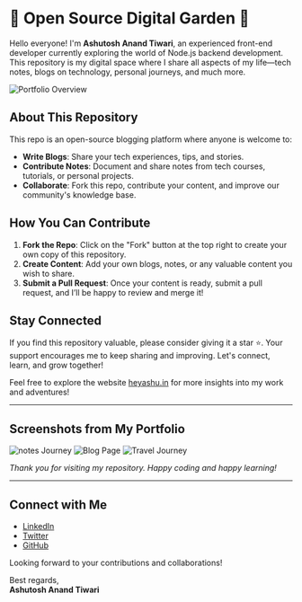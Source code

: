 # 🌱 Open Source Digital Garden  🌳

Hello everyone! I'm **Ashutosh Anand Tiwari**, an experienced front-end developer currently exploring the world of Node.js backend development. This repository is my digital space where I share all aspects of my life—tech notes, blogs on technology, personal journeys, and much more.


![Portfolio Overview](https://i.ibb.co/thsNDyF/new-notes.jpg)

## About This Repository

This repo is an open-source blogging platform where anyone is welcome to:

- **Write Blogs**: Share your tech experiences, tips, and stories.
- **Contribute Notes**: Document and share notes from tech courses, tutorials, or personal projects.
- **Collaborate**: Fork this repo, contribute your content, and improve our community's knowledge base.

## How You Can Contribute

1. **Fork the Repo**: Click on the "Fork" button at the top right to create your own copy of this repository.
2. **Create Content**: Add your own blogs, notes, or any valuable content you wish to share.
3. **Submit a Pull Request**: Once your content is ready, submit a pull request, and I’ll be happy to review and merge it!

## Stay Connected

If you find this repository valuable, please consider giving it a star ⭐. Your support encourages me to keep sharing and improving. Let's connect, learn, and grow together!

Feel free to explore the website [heyashu.in](https://heyashu.in) for more insights into my work and adventures!

---

## Screenshots from My Portfolio


![notes Journey](https://i.ibb.co/4gJp88P/4.jpg)
![Blog Page](https://i.ibb.co/G5TRnzZ/2.jpg)
![Travel Journey](https://i.ibb.co/CB5WJh8/6.jpg)

*Thank you for visiting my repository. Happy coding and happy learning!*

---

## Connect with Me

- [LinkedIn](https://www.linkedin.com/in/ashutoshanandtiwari/)
- [Twitter](https://x.com/YourVueJS)
- [GitHub](https://github.com/ashumsd7)

Looking forward to your contributions and collaborations!

Best regards,  
**Ashutosh Anand Tiwari**
